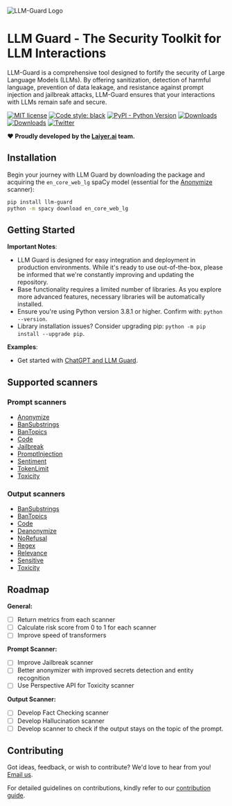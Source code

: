 ![LLM-Guard Logo](https://github.com/laiyer-ai/llm-guard/blob/a7cde324dec3118ebe8427da1a9e15fbd03ce5fe/docs/logo.png?raw=true)

# LLM Guard - The Security Toolkit for LLM Interactions

LLM-Guard is a comprehensive tool designed to fortify the security of Large Language Models (LLMs). By offering
sanitization, detection of harmful language, prevention of data leakage, and resistance against prompt injection and
jailbreak attacks, LLM-Guard ensures that your interactions with LLMs remain safe and secure.

[![MIT license](https://img.shields.io/badge/license-MIT-brightgreen.svg)](http://opensource.org/licenses/MIT)
[![Code style: black](https://img.shields.io/badge/code%20style-black-000000.svg)](https://github.com/psf/black)
[![PyPI - Python Version](https://img.shields.io/pypi/pyversions/llm-guard)](https://pypi.org/project/llm-guard)
[![Downloads](https://pepy.tech/badge/llm-guard)](https://pepy.tech/project/llm-guard)
[![Downloads](https://pepy.tech/badge/llm-guard/month)](https://pepy.tech/project/llm-guard)
[![Twitter](https://img.shields.io/twitter/url/https/twitter.com/laiyer_ai.svg?style=social&label=Follow%20%40Laiyer_AI)](https://twitter.com/laiyer_ai)

**❤️ Proudly developed by the [Laiyer.ai](https://laiyer.ai/) team.**

## Installation

Begin your journey with LLM Guard by downloading the package and acquiring the `en_core_web_lg` spaCy model (essential
for the [Anonymize](./docs/input_scanners/anonymize.md) scanner):

```sh
pip install llm-guard
python -m spacy download en_core_web_lg
```

## Getting Started

**Important Notes**:

- LLM Guard is designed for easy integration and deployment in production environments. While it's ready to use
  out-of-the-box, please be informed that we're constantly improving and updating the repository.
- Base functionality requires a limited number of libraries. As you explore more advanced features, necessary libraries
  will be automatically installed.
- Ensure you're using Python version 3.8.1 or higher. Confirm with: `python --version`.
- Library installation issues? Consider upgrading pip: `python -m pip install --upgrade pip`.

**Examples**:

- Get started with [ChatGPT and LLM Guard](./examples/openai.py).

## Supported scanners

### Prompt scanners

- [Anonymize](docs/input_scanners/anonymize.md)
- [BanSubstrings](docs/input_scanners/ban_substrings.md)
- [BanTopics](docs/input_scanners/ban_topics.md)
- [Code](docs/input_scanners/code.md)
- [Jailbreak](docs/input_scanners/jailbreak.md)
- [PromptInjection](docs/input_scanners/prompt_injection.md)
- [Sentiment](docs/input_scanners/sentiment.md)
- [TokenLimit](docs/input_scanners/token_limit.md)
- [Toxicity](docs/input_scanners/toxicity.md)

### Output scanners

- [BanSubstrings](docs/output_scanners/ban_substrings.md)
- [BanTopics](docs/output_scanners/ban_topics.md)
- [Code](docs/output_scanners/code.md)
- [Deanonymize](docs/output_scanners/deanonymize.md)
- [NoRefusal](docs/output_scanners/no_refusal.md)
- [Regex](docs/output_scanners/regex.md)
- [Relevance](docs/output_scanners/relevance.md)
- [Sensitive](docs/output_scanners/sensitive.md)
- [Toxicity](docs/output_scanners/toxicity.md)

## Roadmap

**General:**

- [ ] Return metrics from each scanner
- [ ]  Calculate risk score from 0 to 1 for each scanner
- [ ] Improve speed of transformers

**Prompt Scanner:**

- [ ] Improve Jailbreak scanner
- [ ] Better anonymizer with improved secrets detection and entity recognition
- [ ] Use Perspective API for Toxicity scanner

**Output Scanner:**

- [ ] Develop Fact Checking scanner
- [ ] Develop Hallucination scanner
- [ ] Develop scanner to check if the output stays on the topic of the prompt.

## Contributing

Got ideas, feedback, or wish to contribute? We'd love to hear from you! [Email us](mailto:hello@laiyer.ai).

For detailed guidelines on contributions, kindly refer to our [contribution guide](./docs/CONTRIBUTING.md).
